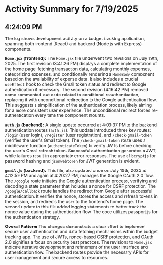 # Activity Summary for 7/19/2025

## 4:24:09 PM
The log shows development activity on a budget tracking application, spanning both frontend (React) and backend (Node.js with Express) components.

**`Home.jsx` (frontend):**  The `Home.jsx` file underwent two revisions on July 19th, 2025. The first revision (3:41:26 PM) displays a complete implementation of the home page, fetching transaction data, calculating monthly expenses, categorizing expenses, and conditionally rendering a `HomeBody` component based on the availability of expense data. It also includes a crucial `useEffect` hook to check the Gmail token status and redirect to Google authentication if necessary. The second revision (4:16:42 PM) removed some commented-out code related to conditional reauthentication, replacing it with unconditional redirection to the Google authentication flow. This suggests a simplification of the authentication process, likely aiming for a more consistent user experience.  The unconditional redirect forces re-authentication every time the component mounts.

**`auth.js` (backend):**  A single update occurred at 4:03:37 PM to the backend authentication routes (`auth.js`).  This update introduced three key routes: `/login` (user login), `/register` (user registration), and `/check-gmail-token` (verifies the user's Gmail token). The `/check-gmail-token` route uses a middleware function (`authenticateToken`) to verify JWTs before checking the user's Gmail refresh token.  Successful authentication generates a JWT, while failures result in appropriate error responses. The use of `bcryptjs` for password hashing and `jsonwebtoken` for JWT generation is evident.

**`gmail.js` (backend):** This file, also updated once on July 19th, 2025 at 4:12:59 PM and again at 4:20:27 PM, manages the Google OAuth 2.0 flow.  The `/google` route initiates the Google authentication process, verifying and decoding a state parameter that includes a nonce for CSRF protection.  The `/google/callback` route handles the redirect from Google after successful authentication.  It verifies the nonce, stores the access and refresh tokens in the session, and redirects the user to the frontend's home page.  The second update to this file added logging statements to better track the nonce value during the authentication flow.  The code utilizes passport.js for the authentication strategy.


**Overall Pattern:** The changes demonstrate a clear effort to implement secure user authentication and data fetching mechanisms within the budget tracking app. The use of JWTs, nonce-based CSRF protection, and OAuth 2.0 signifies a focus on security best practices.  The revisions to `Home.jsx` indicate iterative development and refinement of the user interface and authentication flow.  The backend routes provide the necessary APIs for user management and secure access to resources.
